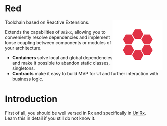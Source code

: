 # Red
<img align="right" width="160px" height="160px" src="logo.png">

Toolchain based on Reactive Extensions.
  
Extends the capabilities of `UniRx`, allowing you to conveniently resolve dependencies and implement loose coupling between components or modules of your architecture.  

- **Containers** solve local and global dependencies and make it possible to abandon static classes, singletons.  
- **Contracts** make it easy to build MVP for UI and further interaction with business logic.  

# Introduction

First of all, you should be well versed in Rx and specifically in [UniRx](https://github.com/neuecc/UniRx).  
Learn this in detail if you still do not know it.  
